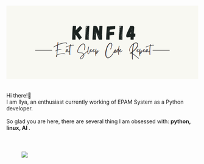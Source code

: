 <div align="center">
    <a href="https://github.com/kinfi4">
        <img src="https://github.com/kinfi4/kinfi4/blob/master/pictures/logo.png?raw=true">
    </a>
</div>

<div>
<br>
<p align="left">
    Hi there!👋 <br> 
    I am Ilya, an enthusiast currently working of EPAM System as a Python developer. <br> <br>
    So glad you are here, there are several thing I am obsessed with: <b> python, linux, AI </b>.
</p>
<img src="https://github-readme-stats.vercel.app/api?username=kinfi4&show_icons=true&theme=radical" style="margin: 40px">
</div>


